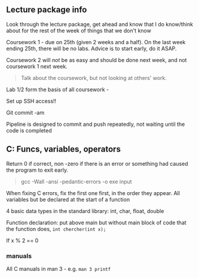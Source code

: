 ## Lecture package info 
Look through the lecture package, get ahead and know that I do know/think about for the rest of the week of things that we don't know


Coursework 1 - due on 25th (given 2 weeks and a half). On the last week ending 25th, there will be no labs. 
Advice is to start early, do it ASAP. 

Coursework 2 will *not* be as easy and should be done next week, and not coursework 1 next week.

> Talk about the coursework, but not looking at others' work. 

Lab 1/2 form the basis of all coursework - 

Set up SSH access!!

Git commit -am


Pipeline is designed to commit and push repeatedly, not waiting until the code is completed

## C: Funcs, variables, operators 

Return 0 if correct, non -zero if there is an error or something had caused the program to exit early. 

> gcc -Wall -ansi -pedantic-errors -o exe input


When fixing C errors, fix the first one first, in the order they appear. 
All variables but be declared at the start of a function

4 basic data types in the standard library:
int, char, float, double

Function declaration: put above main but without main block of code that the function does, `int chercher(int x);`

If x % 2 == 0

### manuals
All C manuals in man 3 - e.g. `man 3 printf`

